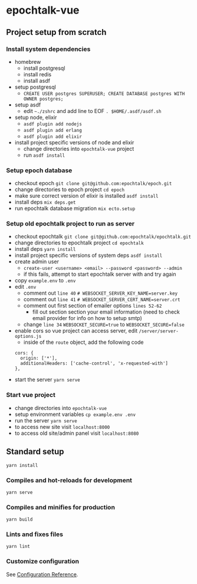 # epochtalk-vue

## Project setup from scratch

### Install system dependencies

* homebrew
  * install postgresql
  * install redis
  * install asdf
* setup postgresql
  * `
  CREATE USER postgres SUPERUSER;
  CREATE DATABASE postgres WITH OWNER postgres;
  `
* setup asdf
  * edit `~./zshrc` and add line to EOF `. $HOME/.asdf/asdf.sh`
* setup node, elixir
  * `asdf plugin add nodejs`
  * `asdf plugin add erlang`
  * `asdf plugin add elixir`
* install project specific versions of node and elixir
  * change directories into `epochtalk-vue` project
  * run `asdf install`

### Setup epoch database

* checkout epoch `git clone git@github.com:epochtalk/epoch.git`
* change directories to epoch project `cd epoch`
* make sure correct version of elixir is installed `asdf install`
* install deps `mix deps.get`
* run epochtalk database migration `mix ecto.setup`

### Setup old epochtalk project to run as server

* checkout epochtalk `git clone git@github.com:epochtalk/epochtalk.git`
* change directories to epochtalk project `cd epochtalk`
* install deps `yarn install`
* install project specific versions of system deps `asdf install`
* create admin user
  * `create-user <username> <email> --password <password> --admin`
  * if this fails, attempt to start epochtalk server with and try again
* copy `example.env` to `.env`
* edit `.env`
  * comment out `line 40` `# WEBSOCKET_SERVER_KEY_NAME=server.key`
  * comment out `line 41` `# WEBSOCKET_SERVER_CERT_NAME=server.crt`
  * comment out first section of emailer options `lines 52-62`
    * fill out section section your email information (need to check email provider for info on how to setup smtp)
  * change `line 34` `WEBSOCKET_SECURE=true` to `WEBSOCKET_SECURE=false`
* enable cors so vue project can access server, edit `/server/server-options.js`
  * inside of the `route` object, add the following code
  ```
  cors: {
    origin: ['*'],
    additionalHeaders: ['cache-control', 'x-requested-with']
  },
  ```
* start the server `yarn serve`

### Start vue project
* change directories into `epochtalk-vue`
* setup environment variables `cp example.env .env`
* run the server `yarn serve`
* to access new site visit `localhost:8000`
* to access old site/admin panel visit `localhost:8080`

## Standard setup
```
yarn install
```

### Compiles and hot-reloads for development
```
yarn serve
```

### Compiles and minifies for production
```
yarn build
```

### Lints and fixes files
```
yarn lint
```

### Customize configuration
See [Configuration Reference](https://cli.vuejs.org/config/).
